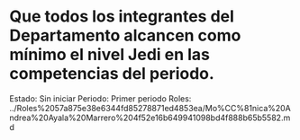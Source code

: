 # Que todos los integrantes del Departamento alcancen como mínimo el nivel Jedi en las competencias del periodo.

Estado: Sin iniciar
Periodo: Primer periodo
Roles: ../Roles%2057a875e38e6344fd85278871ed4853ea/Mo%CC%81nica%20Andrea%20Ayala%20Marrero%204f52e16b649941098bd4f888b65b5582.md